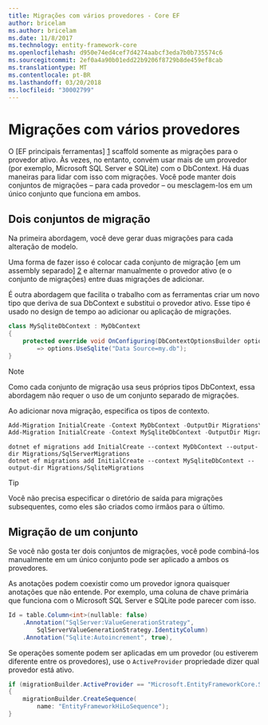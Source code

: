 ```yaml
---
title: Migrações com vários provedores - Core EF
author: bricelam
ms.author: bricelam
ms.date: 11/8/2017
ms.technology: entity-framework-core
ms.openlocfilehash: d950e74ed4cef7d4274aabcf3eda7b0b735574c6
ms.sourcegitcommit: 2ef0a4a90b01edd22b9206f8729b8de459ef8cab
ms.translationtype: MT
ms.contentlocale: pt-BR
ms.lasthandoff: 03/20/2018
ms.locfileid: "30002799"
---
```

<a name="migrations-with-multiple-providers"></a>Migrações com vários provedores
==================================
O [EF principais ferramentas] [ 1] scaffold somente as migrações para o provedor ativo. Às vezes, no entanto, convém usar mais de um provedor (por exemplo, Microsoft SQL Server e SQLite) com o DbContext. Há duas maneiras para lidar com isso com migrações. Você pode manter dois conjuntos de migrações – para cada provedor – ou mesclagem-los em um único conjunto que funciona em ambos.

<a name="two-migration-sets"></a>Dois conjuntos de migração
------------------
Na primeira abordagem, você deve gerar duas migrações para cada alteração de modelo.

Uma forma de fazer isso é colocar cada conjunto de migração [em um assembly separado] [ 2] e alternar manualmente o provedor ativo (e o conjunto de migrações) entre duas migrações de adicionar.

É outra abordagem que facilita o trabalho com as ferramentas criar um novo tipo que deriva de sua DbContext e substitui o provedor ativo. Esse tipo é usado no design de tempo ao adicionar ou aplicação de migrações.

``` csharp
class MySqliteDbContext : MyDbContext
{
    protected override void OnConfiguring(DbContextOptionsBuilder options)
        => options.UseSqlite("Data Source=my.db");
}
```

> [!NOTE]
> Como cada conjunto de migração usa seus próprios tipos DbContext, essa abordagem não requer o uso de um conjunto separado de migrações.

Ao adicionar nova migração, especifica os tipos de contexto.

``` powershell
Add-Migration InitialCreate -Context MyDbContext -OutputDir Migrations\SqlServerMigrations
Add-Migration InitialCreate -Context MySqliteDbContext -OutputDir Migrations\SqliteMigrations
```
``` Console
dotnet ef migrations add InitialCreate --context MyDbContext --output-dir Migrations/SqlServerMigrations
dotnet ef migrations add InitialCreate --context MySqliteDbContext --output-dir Migrations/SqliteMigrations
```

> [!TIP]
> Você não precisa especificar o diretório de saída para migrações subsequentes, como eles são criados como irmãos para o último.

<a name="one-migration-set"></a>Migração de um conjunto
-----------------
Se você não gosta ter dois conjuntos de migrações, você pode combiná-los manualmente em um único conjunto pode ser aplicado a ambos os provedores.

As anotações podem coexistir como um provedor ignora quaisquer anotações que não entende. Por exemplo, uma coluna de chave primária que funciona com o Microsoft SQL Server e SQLite pode parecer com isso.

``` csharp
Id = table.Column<int>(nullable: false)
    .Annotation("SqlServer:ValueGenerationStrategy",
        SqlServerValueGenerationStrategy.IdentityColumn)
    .Annotation("Sqlite:Autoincrement", true),
```

Se operações somente podem ser aplicadas em um provedor (ou estiverem diferente entre os provedores), use o `ActiveProvider` propriedade dizer qual provedor está ativo.

``` csharp
if (migrationBuilder.ActiveProvider == "Microsoft.EntityFrameworkCore.SqlServer")
{
    migrationBuilder.CreateSequence(
        name: "EntityFrameworkHiLoSequence");
}
```


  [1]: ../../miscellaneous/cli/index.md
  [2]: projects.md
